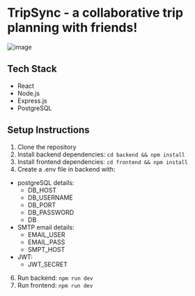 # TripSync - a collaborative trip planning with friends!
![image](https://github.com/user-attachments/assets/c914943b-5ed8-4934-accf-5111e9040ff0)

## Tech Stack
- React
- Node.js
- Express.js
- PostgreSQL

## Setup Instructions
1. Clone the repository
2. Install backend dependencies: `cd backend && npm install`
3. Install frontend dependencies: `cd frontend && npm install`
4. Create a .env file in backend with:
  - postgreSQL details:
    - DB_HOST
    - DB_USERNAME
    - DB_PORT
    - DB_PASSWORD
    - DB
  - SMTP email details:
    - EMAIL_USER
    - EMAIL_PASS
    - SMPT_HOST
  - JWT:
    - JWT_SECRET
6. Run backend: `npm run dev`
7. Run frontend: `npm run dev`
